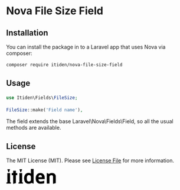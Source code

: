 # Nova File Size Field

## Installation

You can install the package in to a Laravel app that uses Nova via composer:
```bash
composer require itiden/nova-file-size-field
```

## Usage
```php
use Itiden\Fields\FileSize;

FileSize::make('Field name'),
```
The field extends the base Laravel\Nova\Fields\Field, so all the usual methods are available.

## License
The MIT License (MIT). Please see [License File](LICENSE) for more information.

![itiden logo](./docs/itiden_logo.gif)
